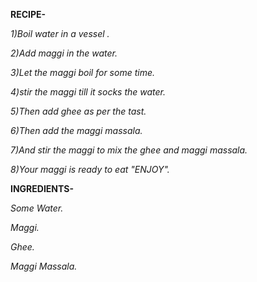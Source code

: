  **RECIPE-**

 *1)Boil water in a vessel .*

 *2)Add maggi in the water.*

 *3)Let the maggi boil for some time.*

 *4)stir the maggi till it socks the water.*

 *5)Then add ghee as per the tast.*

 *6)Then add the maggi massala.*

 *7)And stir the maggi to mix the ghee and maggi massala.*

 *8)Your maggi is ready to eat "ENJOY".* 


 **INGREDIENTS-**

*Some Water.*

*Maggi.*

*Ghee.*

*Maggi Massala.*